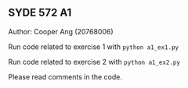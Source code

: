 ## SYDE 572 A1
Author: Cooper Ang (20768006)

Run code related to exercise 1 with  `python a1_ex1.py`

Run code related to exercise 2 with  `python a1_ex2.py`


Please read comments in the code.